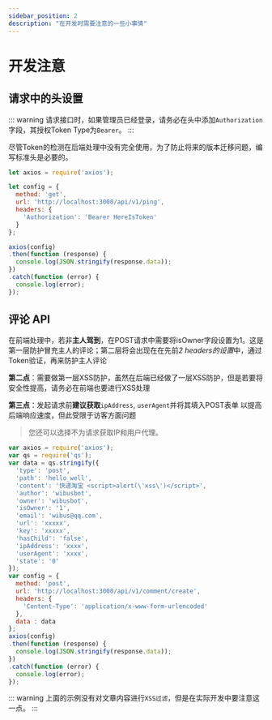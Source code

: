 ```yaml
---
sidebar_position: 2
description: "在开发时需要注意的一些小事情"
---
```


# 开发注意

## 请求中的头设置

::: warning
请求接口时，如果管理员已经登录，请务必在头中添加`Authorization`字段，其授权Token Type为`Bearer`。
:::

尽管Token的检测在后端处理中没有完全使用，为了防止将来的版本迁移问题，编写标准头是必要的。

```js {6,7,8}
let axios = require('axios');

let config = {
  method: 'get',
  url: 'http://localhost:3000/api/v1/ping',
  headers: { 
    'Authorization': 'Bearer HereIsToken'
  }
};

axios(config)
.then(function (response) {
  console.log(JSON.stringify(response.data));
})
.catch(function (error) {
  console.log(error);
});
```

## 评论 API


在前端处理中，若非**主人驾到**，在POST请求中需要将isOwner字段设置为1。这是第一层防护冒充主人的评论；第二层将会出现在在先前*2 headers的设置*中，通过Token验证，再来防护主人评论

**第二点**：需要做第一层XSS防护，虽然在后端已经做了一层XSS防护，但是若要将安全性提高，请务必在前端也要进行XSS处理

**第三点**：发起请求前**建议获取**`ipAddress`, `userAgent`并将其填入POST表单 以提高后端响应速度，但此受限于访客方面问题

> 您还可以选择不为请求获取IP和用户代理。


```js {6,9}
var axios = require('axios');
var qs = require('qs');
var data = qs.stringify({
  'type': 'post',
  'path': 'hello_well',
  'content': '快递淘宝 <script>alert(\'xss\')</script>',
  'author': 'wibusbot',
  'owner': 'wibusbot',
  'isOwner': '1',
  'email': 'wibus@qq.com',
  'url': 'xxxxx',
  'key': 'xxxxx',
  'hasChild': 'false',
  'ipAddress': 'xxxx',
  'userAgent': 'xxxx',
  'state': '0' 
});
var config = {
  method: 'post',
  url: 'http://localhost:3000/api/v1/comment/create',
  headers: { 
    'Content-Type': 'application/x-www-form-urlencoded'
  },
  data : data
};
axios(config)
.then(function (response) {
  console.log(JSON.stringify(response.data));
})
.catch(function (error) {
  console.log(error);
});
```

::: warning
上面的示例没有对文章内容进行`XSS过滤`，但是在实际开发中要注意这一点。
:::